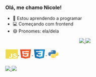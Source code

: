 
### Olá, me chamo Nicole! 

- 🌱 Estou aprendendo a programar
- 💻 Começando com frontend
- 😄 Pronomes: ela/dela 

<div align="center"> 
<a href="https://github.com/nicnixy">
<img height="180em" src="https://github-readme-stats.vercel.app/api?username=nicnixy&show_icons=true&theme=dracula&include_all_commits=true&count_private=false"/>
<img height="180em" src="https://github-readme-stats.vercel.app/api/top-langs/?username=nicnixy&layout=compact&langs_count=7&theme=dracula"/>
</div> 

<div style="display: inline_block"><br>
<img align="center" alt="Nick-Js" height="30" width="40" src="https://raw.githubusercontent.com/devicons/devicon/master/icons/javascript/javascript-plain.svg">
<img align="center" alt="Nick-HTML" height="30" width="40" src="https://raw.githubusercontent.com/devicons/devicon/master/icons/html5/html5-original.svg">
<img align="center" alt="Nick-CSS" height="30" width="40" src="https://raw.githubusercontent.com/devicons/devicon/master/icons/css3/css3-original.svg">
<img align="center" alt="Nick-Python" height="30" width="40" src="https://raw.githubusercontent.com/devicons/devicon/master/icons/python/python-original.svg">
</div>

###

<div>
<a href="https://instagram.com/nicnixy" target="_blank">
<img src="https://img.shields.io/badge/-Instagram-%23E4405F?style=for-the-badge&logo=instagram&logoColor=white" target="_blank">
</a>
<a href="https://www.linkedin.com/in/nicole-araújo-58b45822a" target="_blank">
<img src="https://img.shields.io/badge/-LinkedIn-%230077B5?style=for-the-badge&logo=linkedin&logoColor=white" target="_blank">
</a> 
<div/>
